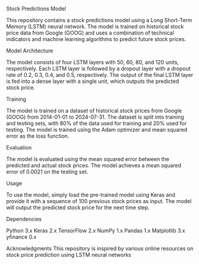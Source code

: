 Stock Predictions Model

This repository contains a stock predictions model using a Long Short-Term Memory (LSTM) neural network. The model is trained on historical stock price data from Google (GOOG) and uses a combination of technical indicators and machine learning algorithms to predict future stock prices.

Model Architecture

The model consists of four LSTM layers with 50, 60, 80, and 120 units, respectively. Each LSTM layer is followed by a dropout layer with a dropout rate of 0.2, 0.3, 0.4, and 0.5, respectively. The output of the final LSTM layer is fed into a dense layer with a single unit, which outputs the predicted stock price.

Training

The model is trained on a dataset of historical stock prices from Google (GOOG) from 2014-01-01 to 2024-07-31. The dataset is split into training and testing sets, with 80% of the data used for training and 20% used for testing. The model is trained using the Adam optimizer and mean squared error as the loss function.

Evaluation

The model is evaluated using the mean squared error between the predicted and actual stock prices. The model achieves a mean squared error of 0.0021 on the testing set.

Usage

To use the model, simply load the pre-trained model using Keras and provide it with a sequence of 100 previous stock prices as input. The model will output the predicted stock price for the next time step.

Dependencies

Python 3.x
Keras 2.x
TensorFlow 2.x
NumPy 1.x
Pandas 1.x
Matplotlib 3.x
yfinance 0.x

Acknowledgments
This repository is inspired by various online resources on stock price prediction using LSTM neural networks
